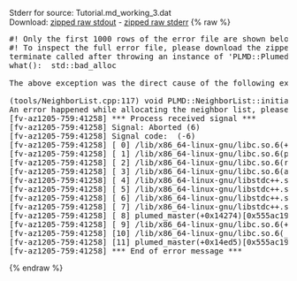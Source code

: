 Stderr for source:  Tutorial.md_working_3.dat   
Download: [zipped raw stdout](Tutorial.md_working_3.dat.plumed_master.stdout.txt.zip) - [zipped raw stderr](Tutorial.md_working_3.dat.plumed_master.stderr.txt.zip) 
{% raw %}
<pre>
#! Only the first 1000 rows of the error file are shown below
#! To inspect the full error file, please download the zipped raw stderr file above
terminate called after throwing an instance of 'PLMD::Plumed::ExceptionError'
what():  std::bad_alloc

The above exception was the direct cause of the following exception:

(tools/NeighborList.cpp:117) void PLMD::NeighborList::initialize()
An error happened while allocating the neighbor list, please decrease the number of atoms used
[fv-az1205-759:41258] *** Process received signal ***
[fv-az1205-759:41258] Signal: Aborted (6)
[fv-az1205-759:41258] Signal code:  (-6)
[fv-az1205-759:41258] [ 0] /lib/x86_64-linux-gnu/libc.so.6(+0x42520)[0x7ff4d6842520]
[fv-az1205-759:41258] [ 1] /lib/x86_64-linux-gnu/libc.so.6(pthread_kill+0x12c)[0x7ff4d68969fc]
[fv-az1205-759:41258] [ 2] /lib/x86_64-linux-gnu/libc.so.6(raise+0x16)[0x7ff4d6842476]
[fv-az1205-759:41258] [ 3] /lib/x86_64-linux-gnu/libc.so.6(abort+0xd3)[0x7ff4d68287f3]
[fv-az1205-759:41258] [ 4] /lib/x86_64-linux-gnu/libstdc++.so.6(+0xa2b9e)[0x7ff4d6ca2b9e]
[fv-az1205-759:41258] [ 5] /lib/x86_64-linux-gnu/libstdc++.so.6(+0xae20c)[0x7ff4d6cae20c]
[fv-az1205-759:41258] [ 6] /lib/x86_64-linux-gnu/libstdc++.so.6(+0xae277)[0x7ff4d6cae277]
[fv-az1205-759:41258] [ 7] /lib/x86_64-linux-gnu/libstdc++.so.6(__cxa_rethrow+0x4b)[0x7ff4d6cae52b]
[fv-az1205-759:41258] [ 8] plumed_master(+0x14274)[0x555ac1951274]
[fv-az1205-759:41258] [ 9] /lib/x86_64-linux-gnu/libc.so.6(+0x29d90)[0x7ff4d6829d90]
[fv-az1205-759:41258] [10] /lib/x86_64-linux-gnu/libc.so.6(__libc_start_main+0x80)[0x7ff4d6829e40]
[fv-az1205-759:41258] [11] plumed_master(+0x14ed5)[0x555ac1951ed5]
[fv-az1205-759:41258] *** End of error message ***
</pre>
{% endraw %}
